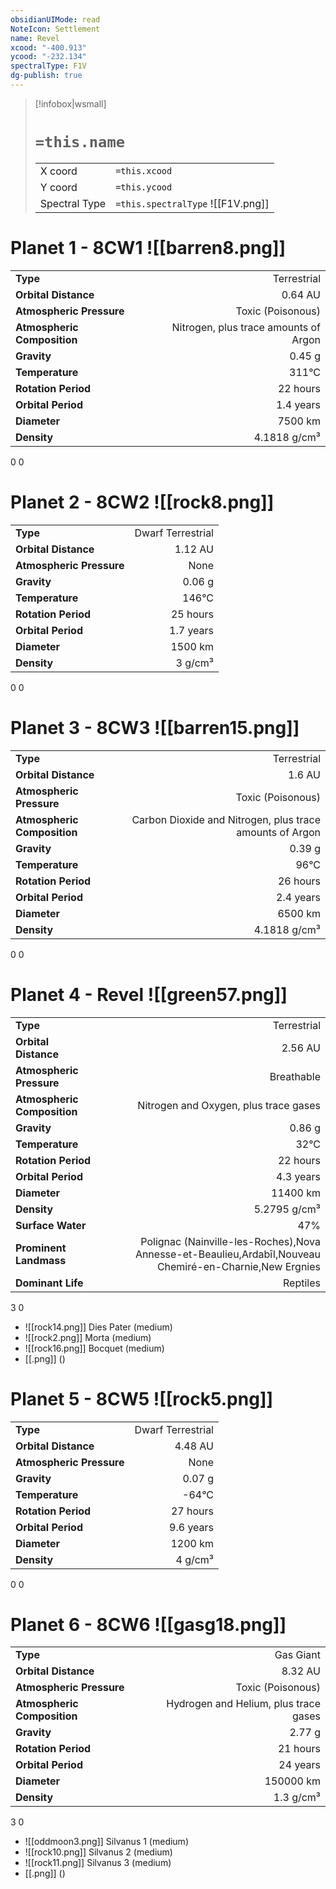 ```yaml
---
obsidianUIMode: read
NoteIcon: Settlement
name: Revel
xcood: "-400.913"
ycood: "-232.134"
spectralType: F1V
dg-publish: true
---
```

> [!infobox|wsmall]
> # `=this.name`
> | | |
> | - | - |
> | X coord | `=this.xcood` |
> | Y coord| `=this.ycood` |
> | Spectral Type | `=this.spectralType` ![[F1V.png]] |

# Planet 1 - 8CW1 ![[barren8.png]]
|                             |                           |
| --------------------------- | -------------------------:|
| **Type**                    |             Terrestrial |
| **Orbital Distance**        |   0.64 AU |
| **Atmospheric Pressure**    |       Toxic (Poisonous) |
| **Atmospheric Composition** |      Nitrogen, plus trace amounts of Argon |
| **Gravity**                 |        0.45 g |
| **Temperature**             |    311°C |
| **Rotation Period**         |  22 hours |
| **Orbital Period** | 1.4 years |
| **Diameter**                |      7500 km | 
| **Density**                 |    4.1818 g/cm³ |



0
0



# Planet 2 - 8CW2 ![[rock8.png]]
|                             |                           |
| --------------------------- | -------------------------:|
| **Type**                    |             Dwarf Terrestrial |
| **Orbital Distance**        |   1.12 AU |
| **Atmospheric Pressure**    |       None |
| **Gravity**                 |        0.06 g |
| **Temperature**             |    146°C |
| **Rotation Period**         |  25 hours |
| **Orbital Period** | 1.7 years |
| **Diameter**                |      1500 km | 
| **Density**                 |    3 g/cm³ |



0
0



# Planet 3 - 8CW3 ![[barren15.png]]
|                             |                           |
| --------------------------- | -------------------------:|
| **Type**                    |             Terrestrial |
| **Orbital Distance**        |   1.6 AU |
| **Atmospheric Pressure**    |       Toxic (Poisonous) |
| **Atmospheric Composition** |      Carbon Dioxide and Nitrogen, plus trace amounts of Argon |
| **Gravity**                 |        0.39 g |
| **Temperature**             |    96°C |
| **Rotation Period**         |  26 hours |
| **Orbital Period** | 2.4 years |
| **Diameter**                |      6500 km | 
| **Density**                 |    4.1818 g/cm³ |



0
0



# Planet 4 - Revel ![[green57.png]]
|                             |                           |
| --------------------------- | -------------------------:|
| **Type**                    |             Terrestrial |
| **Orbital Distance**        |   2.56 AU |
| **Atmospheric Pressure**    |       Breathable |
| **Atmospheric Composition** |      Nitrogen and Oxygen, plus trace gases |
| **Gravity**                 |        0.86 g |
| **Temperature**             |    32°C |
| **Rotation Period**         |  22 hours |
| **Orbital Period** | 4.3 years |
| **Diameter**                |      11400 km | 
| **Density**                 |    5.2795 g/cm³ |
| **Surface Water**           |           47% | 
| **Prominent Landmass**      |         Polignac (Nainville-les-Roches),Nova Annesse-et-Beaulieu,Ardabīl,Nouveau Chemiré-en-Charnie,New Ergnies | 
| **Dominant Life**           |         Reptiles |



3
0

- ![[rock14.png]] Dies Pater (medium)
- ![[rock2.png]] Morta (medium)
- ![[rock16.png]] Bocquet (medium)
- [[.png]]  ()

# Planet 5 - 8CW5 ![[rock5.png]]
|                             |                           |
| --------------------------- | -------------------------:|
| **Type**                    |             Dwarf Terrestrial |
| **Orbital Distance**        |   4.48 AU |
| **Atmospheric Pressure**    |       None |
| **Gravity**                 |        0.07 g |
| **Temperature**             |    -64°C |
| **Rotation Period**         |  27 hours |
| **Orbital Period** | 9.6 years |
| **Diameter**                |      1200 km | 
| **Density**                 |    4 g/cm³ |



0
0



# Planet 6 - 8CW6 ![[gasg18.png]]
|                             |                           |
| --------------------------- | -------------------------:|
| **Type**                    |             Gas Giant |
| **Orbital Distance**        |   8.32 AU |
| **Atmospheric Pressure**    |       Toxic (Poisonous) |
| **Atmospheric Composition** |      Hydrogen and Helium, plus trace gases |
| **Gravity**                 |        2.77 g |
| **Rotation Period**         |  21 hours |
| **Orbital Period** | 24 years |
| **Diameter**                |      150000 km | 
| **Density**                 |    1.3 g/cm³ |



3
0

- ![[oddmoon3.png]] Silvanus 1 (medium)
- ![[rock10.png]] Silvanus 2 (medium)
- ![[rock11.png]] Silvanus 3 (medium)
- [[.png]]  ()

